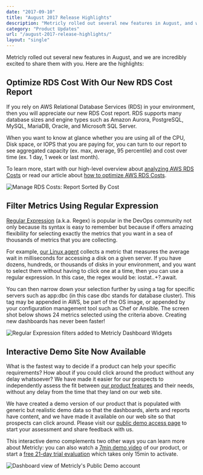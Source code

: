 ```yaml
---
date: "2017-09-10"
title: "August 2017 Release Highlights"
description: "Metricly rolled out several new features in August, and we are incredibly excited to share them with you."
category: "Product Updates"
url: "/august-2017-release-highlights/"
layout: "single"
---
```


Metricly rolled out several new features in August, and we are incredibly excited to share them with you. Here are the highlights:

Optimize RDS Cost With Our New RDS Cost Report
----------------------------------------------

If you rely on AWS Relational Database Services (RDS) in your environment, then you will appreciate our new RDS Cost report. RDS supports many database sizes and engine types such as Amazon Aurora, PostgreSQL, MySQL, MariaDB, Oracle, and Microsoft SQL Server.

When you want to know at glance whether you are using all of the CPU, Disk space, or IOPS that you are paying for, you can turn to our report to see aggregated capacity (ex. max, average, 95 percentile) and cost over time (ex. 1 day, 1 week or last month).

To learn more, start with our high-level overview about [analyzing AWS RDS Costs](/rds-cost-report) or read our article about [how to optimize AWS RDS Costs](/optimize-aws-rds-costs).

![Manage RDS Costs: Report Sorted By Cost](/wp-content/uploads/2017/08/Report-Sorted-By-Cost-1024x539.png)

Filter Metrics Using Regular Expression
---------------------------------------

[Regular Expression](https://en.wikipedia.org/wiki/Regular_expression) (a.k.a. Regex) is popular in the DevOps community not only because its syntax is easy to remember but because if offers amazing flexibility for selecting exactly the metrics that you want in a sea of thousands of metrics that you are collecting.

For example, [our Linux agent](https://help.netuitive.com/Content/Integrations/linux.htm) collects a metric that measures the average wait in milliseconds for accessing a disk on a given server. If you have dozens, hundreds, or thousands of disks in your environment, and you want to select them without having to click one at a time, then you can use a regular expression. In this case, the regex would be: iostat\..+?\.await.

You can then narrow down your selection further by using a tag for specific servers such as app:dbc (in this case dbc stands for database cluster). This tag may be appended in AWS, be part of the OS image, or appended by your configuration management tool such as Chef or Ansible. The screen shot below shows 24 metrics selected using the criteria above. Creating new dashboards has never been faster!

![Regular Expression filters added to Metricly Dashboard Widgets](/wp-content/uploads/2017/09/Dashboard-Widgets-Regular-Expression-1024x788.png)

Interactive Demo Site Now Available
-----------------------------------

What is the fastest way to decide if a product can help your specific requirements? How about if you could click around the product without any delay whatsoever? We have made it easier for our prospects to independently assess the fit between [our product features](/product) and their needs, without any delay from the time that they land on our web site.

We have created a demo version of our product that is populated with generic but realistic demo data so that the dashboards, alerts and reports have content, and we have made it available on our web site so that prospects can click around. Please visit our [public demo access page](/demo) to start your assessment and share feedback with us.

This interactive demo complements two other ways you can learn more about Metricly: you can also watch a [7min demo video](/netuitive-overview) of our product, or start a [free 21-day trial evaluation](/signup) which takes only 15min to activate.

![Dashboard view of Metricly's Public Demo account](/wp-content/uploads/2017/09/Public-Demo-Dashboard-1024x490.png)
